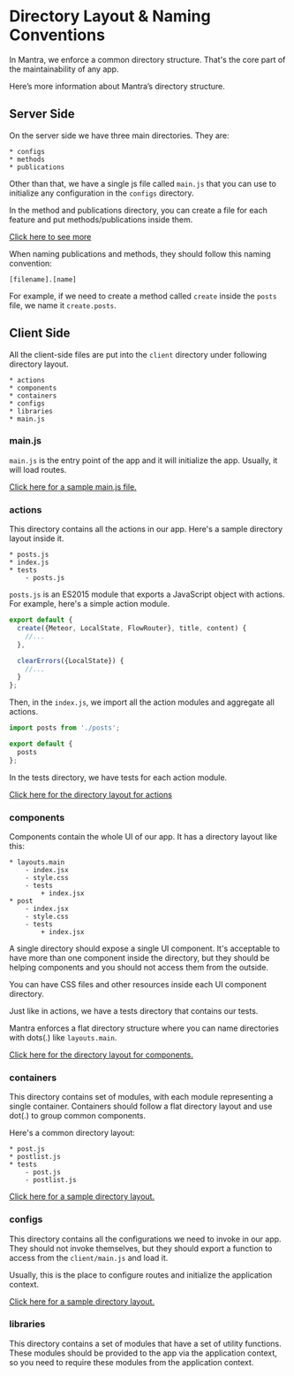 # Directory Layout & Naming Conventions

In Mantra, we enforce a common directory structure. That's the core part of the maintainability of any app.

Here’s more information about Mantra’s directory structure.

## Server Side

On the server side we have three main directories. They are:

```
* configs
* methods
* publications
```

Other than that, we have a single js file called `main.js` that you can use to initialize any configuration in the `configs` directory.

In the method and publications directory, you can create a file for each feature and put methods/publications inside them.

[Click here to see more](https://github.com/mantrajs/mantra-sample-blog-app/tree/master/server)

When naming publications and methods, they should follow this naming convention:

```
[filename].[name]
```

For example, if we need to create a method called `create` inside the `posts` file, we name it `create.posts`.

## Client Side

All the client-side files are put into the `client` directory under following directory layout.

```
* actions
* components
* containers
* configs
* libraries
* main.js
```

### main.js

`main.js` is the entry point of the app and it will initialize the app. Usually, it will load routes.

[Click here for a sample main.js file.](https://github.com/mantrajs/mantra-sample-blog-app/blob/master/client/main.js)

### actions

This directory contains all the actions in our app. Here's a sample directory layout inside it.

```
* posts.js
* index.js
* tests
    - posts.js
```

`posts.js` is an ES2015 module that exports a JavaScript object with actions. For example, here's a simple action module.

```js
export default {
  create({Meteor, LocalState, FlowRouter}, title, content) {
    //...
  },

  clearErrors({LocalState}) {
    //...
  }
};
```

Then, in the `index.js`, we import all the action modules and aggregate all actions.

```js
import posts from './posts';

export default {
  posts
};
```

In the tests directory, we have tests for each action module. 

[Click here for the directory layout for actions](https://github.com/mantrajs/mantra-sample-blog-app/tree/master/client/actions)

### components

Components contain the whole UI of our app. It has a directory layout like this:

```
* layouts.main
    - index.jsx
    - style.css
    - tests
        + index.jsx
* post
    - index.jsx
    - style.css
    - tests
        + index.jsx
```

A single directory should expose a single UI component. It's acceptable to have more than one component inside the directory, but they should be helping components and you should not access them from the outside.

You can have CSS files and other resources inside each UI component directory.

Just like in actions, we have a tests directory that contains our tests.

Mantra enforces a flat directory structure where you can name directories with dots(.) like `layouts.main`.

[Click here for the directory layout for components.](https://github.com/mantrajs/mantra-sample-blog-app/tree/master/client/components)

### containers

This directory contains set of modules, with each module representing a single container. Containers should follow a flat directory layout and use dot(.) to group common components.

Here's a common directory layout:

```
* post.js
* postlist.js
* tests
    - post.js
    - postlist.js
```

[Click here for a sample directory layout.](https://github.com/mantrajs/mantra-sample-blog-app/tree/master/client/containers)

### configs

This directory contains all the configurations we need to invoke in our app. They should not invoke themselves, but they should export a function to access from the `client/main.js` and load it.

Usually, this is the place to configure routes and initialize the application context.

[Click here for a sample directory layout.](https://github.com/mantrajs/mantra-sample-blog-app/tree/master/client/containers)

### libraries

This directory contains a set of modules that have a set of utility functions. These modules should be provided to the app via the application context, so you need to require these modules from the application context.
